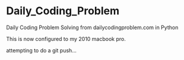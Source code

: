 # Daily_Coding_Problem
Daily Coding Problem Solving from dailycodingproblem.com in Python

This is now configured to my 2010 macbook pro.

attempting to do a git push...